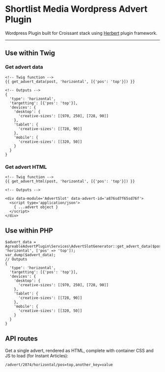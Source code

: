 Shortlist Media Wordpress Advert Plugin
===============

Wordpress Plugin built for Croissant stack using [Herbert](http://getherbert.com/) plugin framework.

---

## Use within Twig

### Get advert data

```
<!-- Twig function -->
{{ get_advert_data(post, 'horizontal', [{'pos': 'top'}]) }}

<!-- Outputs -->
{
  'type': 'horizontal',
  'targetting': [{'pos': 'top'}],
  'devices': {
    'desktop': {
      'creative-sizes': [[970, 250], [728, 90]]
    }, 
    'tablet': {
      'creative-sizes': [[728, 90]]
    }, 
    'mobile': {
      'creative-sizes': [[320, 50]]
    }
  }
}
```

### Get advert HTML

```
<!-- Twig function -->
{{ get_advert_html(post, 'horizontal', [{'pos': 'top'}]) }}

<!-- Outputs -->

<div data-module='AdvertSlot' data-advert-id='a876sd7f65sd76f'>
  <script type='application/json'>
    { ...advert object } 
  </script>
</div>
```

## Use within PHP

```
$advert_data = AgreableAdvertPlugin\Services\AdvertSlotGenerator::get_advert_data($post, 'horizontal', ['pos' => 'top']);
var_dump($advert_data);
// Outputs
{
  'type': 'horizontal',
  'targetting': [{'pos': 'top'}],
  'devices': {
    'desktop': {
      'creative-sizes': [[970, 250], [728, 90]]
    }, 
    'tablet': {
      'creative-sizes': [[728, 90]]
    }, 
    'mobile': {
      'creative-sizes': [[320, 50]]
    }
  }
}
```

## API routes

Get a single advert, rendered as HTML, complete with container CSS and JS to load (for Instant Articles):

```
/advert/2074/horizontal/pos=top,another_key=value
```
